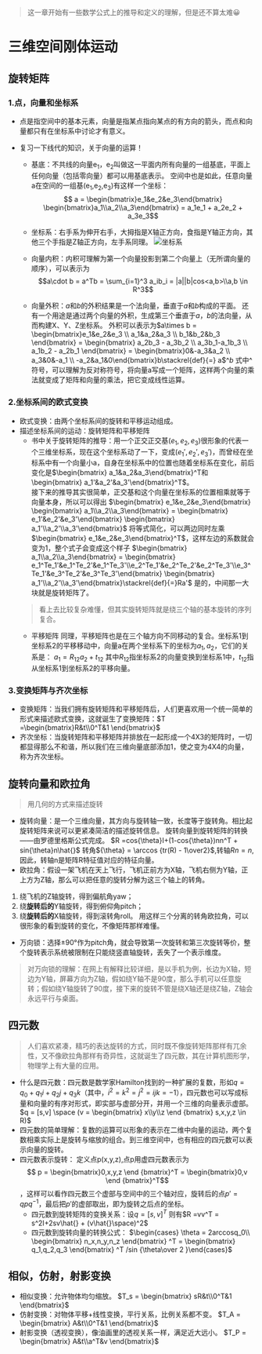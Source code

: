 > 这一章开始有一些数学公式上的推导和定义的理解，但是还不算太难😀
# 三维空间刚体运动

## 旋转矩阵
### 1.点，向量和坐标系
+ 点是指空间中的基本元素，向量是指某点指向某点的有方向的箭头，而点和向量都只有在坐标系中讨论才有意义。
+ 复习一下线代的知识，关于向量的运算！

    + 基底：不共线的向量e$_1$，e$_2$叫做这一平面内所有向量的一组基底，平面上任何向量（包括零向量）都可以用基底表示。
    空间中也是如此，任意向量a在空间的一组基(e$_1$,e$_2$,e$_3$)有这样一个坐标： $$ a = \begin{bmatrix}e_1&e_2&e_3\end{bmatrix} \begin{bmatrix}a_1\\a_2\\a_3\end{bmatrix} = a_1e_1 + a_2e_2 + a_3e_3$$

    + 坐标系：右手系为伸开右手，大拇指是X轴正方向，食指是Y轴正方向，其他三个手指是Z轴正方向，左手系同理。
![坐标系](https://img-blog.csdnimg.cn/f027ac701c7f4232964ece13d3150f3e.png#pic_center)


    + 向量内积：内积可理解为第一个向量投影到第二个向量上（无所谓向量的顺序），可以表示为$$a\cdot b = a^Tb = \sum_{i=1}^3 a_ib_i = |a||b|cos<a,b>\\a,b \in R^3$$
    
    + 向量外积：$a$和$b$的外积结果是一个法向量，垂直于$a$和$b$构成的平面。
    还有一个用途是通过两个向量的外积，生成第三个垂直于$a$，$b$的法向量，从而构建X、Y、Z坐标系。
    外积可以表示为$a\times b = \begin{bmatrix}e_1&e_2&e_3 \\ a_1&a_2&a_3 \\ b_1&b_2&b_3 \end{bmatrix} = \begin{bmatrix} a_2b_3 - a_3b_2 \\ a_3b_1-a_1b_3 \\ a_1b_2 - a_2b_1 \end{bmatrix} = \begin{bmatrix}0&-a_3&a_2 \\ a_3&0&-a_1 \\ -a_2&a_1&0\end{bmatrix}b\stackrel{def}{=} a$^$b$
    式中^符号，可以理解为反对称符号，将向量a写成一个矩阵，这样两个向量的乘法就变成了矩阵和向量的乘法，把它变成线性运算。

### 2.坐标系间的欧式变换
+ 欧式变换：由两个坐标系间的旋转和平移运动组成。
+ 描述坐标系间的运动：旋转矩阵和平移矩阵
    + 书中关于旋转矩阵的推导：用一个正交正交基$(e_1,e_2,e_3)$很形象的代表一个三维坐标系，现在这个坐标系动了一下，变成$(e_1',e_2',e_3')$，而曾经在坐标系中有一个向量小a，自身在坐标系中的位置也随着坐标系在变化，前后变化是$\begin{bmatrix} a_1&a_2&a_3\end{bmatrix}^T和\begin{bmatrix} a_1'&a_2'&a_3'\end{bmatrix}^T$。<br>
    接下来的推导其实很简单，正交基和这个向量在坐标系的位置相乘就等于向量本身，所以可以得出
    $\begin{bmatrix} e_1&e_2&e_3\end{bmatrix} \begin{bmatrix} a_1\\a_2\\a_3\end{bmatrix} = \begin{bmatrix} e_1'&e_2'&e_3'\end{bmatrix} \begin{bmatrix} a_1'\\a_2'\\a_3'\end{bmatrix}$
    将等式简化，可以两边同时左乘$\begin{bmatrix} e_1&e_2&e_3\end{bmatrix}^T$，这样左边的系数就会变为1，整个式子会变成这个样子
    $\begin{bmatrix} a_1\\a_2\\a_3\end{bmatrix} = \begin{bmatrix} e_1^Te_1'&e_1^Te_2'&e_1^Te_3'\\e_2^Te_1'&e_2^Te_2'&e_2^Te_3'\\e_3^Te_1'&e_3^Te_2'&e_3^Te_3'\end{bmatrix} \begin{bmatrix} a_1'\\a_2'\\a_3'\end{bmatrix}\stackrel{def}{=}Ra'$
    是的，中间那一大块就是旋转矩阵了。
    >看上去比较复杂难懂，但其实旋转矩阵就是绕三个轴的基本旋转的序列复合。
    + 平移矩阵
    同理，平移矩阵也是在三个轴方向不同移动的复合。坐标系1到坐标系2的平移移动中，向量a在两个坐标系下的坐标为$a_1,a_2$，它们的关系是：
    $a_1 = R_{12}a_2+t_{12}$
    其中$R_{12}$指坐标系2的向量变换到坐标系1中，$t_{12}$指从坐标系1到坐标系2的平移向量。

### 3.变换矩阵与齐次坐标
+ 变换矩阵：当我们拥有旋转矩阵和平移矩阵后，人们更喜欢用一个统一简单的形式来描述欧式变换，这就诞生了变换矩阵：$T =\begin{bmatrix}R&t\\0^T&1 \end{bmatrix}$ 
+ 齐次坐标：当旋转矩阵和平移矩阵并排放在一起形成一个4X3的矩阵时，一切都显得那么不和谐，所以我们在三维向量底部添加1，使之变为4X4的向量，称为齐次坐标。
## 旋转向量和欧拉角
> 用几何的方式来描述旋转
+ 旋转向量：是一个三维向量，其方向与旋转轴一致，长度等于旋转角。相比起旋转矩阵来说可以更紧凑简洁的描述旋转信息。
旋转向量到旋转矩阵的转换——由罗德里格斯公式完成。
$R =cos{\theta}I+(1-cos{\theta})nn^T + sin{\theta}n\hat{}$
转角${\theta} = \arccos {tr(R) - 1\over2}$,转轴$Rn = n$,因此，转轴n是矩阵R特征值对应的特征向量。
+ 欧拉角：假设一架飞机在天上飞行，飞机正前方为X轴，飞机右侧为Y轴，正上方为Z轴，那么可以把任意的旋转分解为这三个轴上的转角。
1. 绕飞机的Z轴旋转，得到偏航角yaw；
2. 绕**旋转后的**Y轴旋转，得到俯仰角pitch；
3. 绕**旋转后的**X轴旋转，得到滚转角roll。
用这样三个分离的转角欧拉角，可以很形象的看到旋转的变化，不像矩阵那样难懂。

+ 万向锁：选择±90°作为pitch角，就会导致第一次旋转和第三次旋转等价，整个旋转表示系统被限制在只能绕竖直轴旋转，丢失了一个表示维度。
> 对万向锁的理解：在网上有解释比较详细，是以手机为例，长边为X轴，短边为Y轴，屏幕方向为Z轴，假如绕Y轴不是90度，那么手机可以任意旋转；假如绕Y轴旋转了90度，接下来的旋转不管是绕X轴还是绕Z轴，Z轴会永远平行与桌面。

## 四元数
> 人们喜欢紧凑，精巧的表达旋转的方式，同时既不像旋转矩阵那样有兀余性，又不像欧拉角那样有奇异性，这就诞生了四元数，其在计算机图形学，物理学上有大量的应用。
+ 什么是四元数：四元数是数学家Hamilton找到的一种扩展的复数，形如$q = q_0+q_1i+q_2j+q_3k$（其中，$i^2 = k^2 = j^2 = ijk = -1$），四元数也可以写成标量和向量的有序对形式，即实部与虚部分开，并用一个三维的向量表示虚部。
$q = [s,v] \space (v = \begin{bmatrix} x\\y\\z \end {bmatrix} s,x,y,z \in R)$
+ 四元数的简单理解：复数的运算可以形象的表示在二维中向量的运动，两个复数相乘实际上是旋转与缩放的组合。到三维空间中，也有相应的四元数可以表示向量的旋转。
+ 四元数表示旋转：
定义点p(x,y,z),点p用虚四元数表示为$$ p = \begin{bmatrix}0,x,y,z \end {bmatrix}^T = \begin{bmatrix}0,v \end {bmatrix}^T$$，这样可以看作四元数三个虚部与空间中的三个轴对应，旋转后的点$p' = qpq^{-1}$，最后把$p'$的虚部取出，即为旋转之后点的坐标。
    + 四元数到旋转矩阵的变换关系：设$q = [s,v]^T$
    则有$R =vv^T = s^2I+2sv\hat{} + (v\hat{}\space)^2$
    + 四元数到旋转向量的转换公式：  $\begin{cases} \theta = 2arccosq_0\\ \begin{bmatrix} n_x,n_y,n_z \end{bmatrix} ^T = \begin{bmatrix} q_1,q_2,q_3 \end{bmatrix} ^T /sin {\theta\over 2 }\end{cases}$

## 相似，仿射，射影变换
+ 相似变换：允许物体均匀缩放。
$T_s = \begin{bmatrix} sR&t\\0^T&1 \end{bmatrix}$
+ 仿射变换：对物体平移+线性变换，平行关系，比例关系都不变。
$T_A = \begin{bmatrix} A&t\\0^T&1 \end{bmatrix}$
+ 射影变换（透视变换），像油画里的透视关系一样，满足近大远小。
$T_P = \begin{bmatrix} A&t\\a^T&v \end{bmatrix}$
